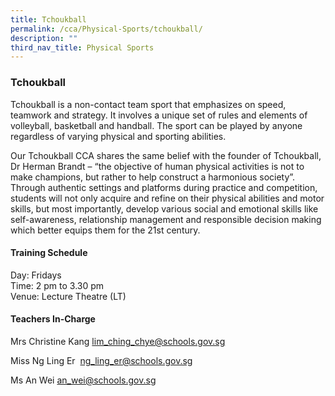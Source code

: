 ```yaml
---
title: Tchoukball
permalink: /cca/Physical-Sports/tchoukball/
description: ""
third_nav_title: Physical Sports
---
```

### Tchoukball

Tchoukball is a non-contact team sport that emphasizes on speed, teamwork and strategy. It involves a unique set of rules and elements of volleyball, basketball and handball. The sport can be played by anyone regardless of varying physical and sporting abilities.

  

Our Tchoukball CCA shares the same belief with the founder of Tchoukball, Dr Herman Brandt – “the objective of human physical activities is not to make champions, but rather to help construct a harmonious society”. Through authentic settings and platforms during practice and competition, students will not only acquire and refine on their physical abilities and motor skills, but most importantly, develop various social and emotional skills like self-awareness, relationship management and responsible decision making which better equips them for the 21st century.

  

#### Training Schedule

Day: Fridays<br>
Time: 2 pm to 3.30 pm<br>
Venue: Lecture Theatre (LT)

#### Teachers In-Charge

Mrs Christine Kang [lim\_ching\_chye@schools.gov.sg](mailto:lim_ching_chye@schools.gov.sg)

[](mailto:ng_ling_er@schools.gov.sg)Miss Ng Ling Er  [ng\_ling\_er@schools.gov.sg](mailto:ng_ling_er@schools.gov.sg)  

Ms An Wei [an\_wei@schools.gov.sg](mailto:an_wei@schools.gov.sg)